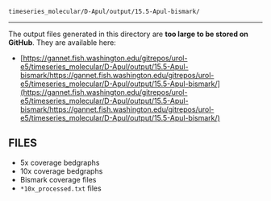 `timeseries_molecular/D-Apul/output/15.5-Apul-bismark/`

---

The output files generated in this directory are **too large to be stored on GitHub**. They are available here:

- [https://gannet.fish.washington.edu/gitrepos/urol-e5/timeseries_molecular/D-Apul/output/15.5-Apul-bismark/https://gannet.fish.washington.edu/gitrepos/urol-e5/timeseries_molecular/D-Apul/output/15.5-Apul-bismark/](https://gannet.fish.washington.edu/gitrepos/urol-e5/timeseries_molecular/D-Apul/output/15.5-Apul-bismark/https://gannet.fish.washington.edu/gitrepos/urol-e5/timeseries_molecular/D-Apul/output/15.5-Apul-bismark/)

## FILES

- 5x coverage bedgraphs
- 10x coverage bedgraphs
- Bismark coverage files
- `*10x_processed.txt` files
